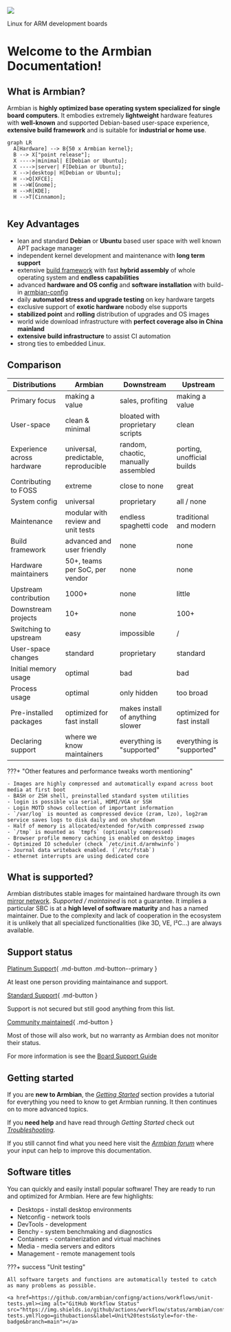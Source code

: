 [![](images/logo_middle.png)](https://www.armbian.com)

Linux for ARM development boards

# Welcome to the Armbian Documentation!

## What is Armbian?

Armbian is **highly optimized base operating system specialized for single board computers**. It embodies extremely **lightweight** hardware features with **well-known** and supported Debian-based user-space experience, **extensive build framework** and is suitable for **industrial or home use**.

``` mermaid
graph LR
  A[Hardware] --> B{50 x Armbian kernel};
  B --> X["point release"];
  X ---->|minimal| E[Debian or Ubuntu];
  X ---->|server| F[Debian or Ubuntu];
  X -->|desktop| H[Debian or Ubuntu];
  H -->Q[XFCE];
  H -->W[Gnome];
  H -->R[KDE];
  H -->T[Cinnamon];
  
```

## Key Advantages

- lean and standard **Debian** or **Ubuntu** based user space with well known APT package manager
- independent kernel development and maintenance with **long term support**
- extensive [build framework](https://github.com/armbian/build) with fast **hybrid assembly** of whole operating system and **endless capabilities**
- advanced **hardware and OS config** and **software installation** with build-in [armbian-config](/User-Guide_Armbian-Config/)
- daily **automated stress and upgrade testing** on key hardware targets
- exclusive support of **exotic hardware** nobody else supports
- **stabilized point** and **rolling** distribution of upgrades and OS images
- world wide download infrastructure with **perfect coverage also in China mainland**
- **extensive build infrastructure** to assist CI automation
- strong ties to embedded Linux.

## Comparison

| Distributions | Armbian  | Downstream | Upstream |
| -------- | -------- | -------- |-------- |
| Primary focus     | making a value     | sales, profiting | making a value |
| User-space     | clean & minimal | bloated with proprietary scripts | clean |
| Experience across hardware | universal, predictable, reproducible | random, chaotic, manually assembled | porting, unofficial builds |
| Contributing to FOSS | extreme | close to none | great |
| System config | universal | proprietary | all / none |
| Maintenance | modular with review and unit tests | endless spaghetti code | traditional and modern |
| Build framework | advanced and user friendly | none | none |
| Hardware maintainers | 50+, teams per SoC, per vendor | none | none |
| Upstream contribution | 1000+ | none | little |
| Downstream projects | 10+ | none | 100+ |
| Switching to upstream | easy | impossible | / |
| User-space changes | standard | proprietary | standard |
| Initial memory usage | optimal | bad | bad |
| Process usage | optimal | only hidden | too broad |
| Pre-installed packages | optimized for fast install | makes install of anything slower | optimized for fast install |
| Declaring support | where we know maintainers | everything is "supported" | everything is "supported" |

???+ "Other features and performance tweaks worth mentioning"

    - Images are highly compressed and automatically expand across boot media at first boot
    - BASH or ZSH shell, preinstalled standard system utilities
    - login is possible via serial, HDMI/VGA or SSH
    - Login MOTD shows collection of important information
    - `/var/log` is mounted as compressed device (zram, lzo), log2ram service saves logs to disk daily and on shutdown
    - Half of memory is allocated/extended for/with compressed zswap
    - `/tmp` is mounted as `tmpfs` (optionally compressed)
    - Browser profile memory caching is enabled on desktop images
    - Optimized IO scheduler (check `/etc/init.d/armhwinfo`)
    - Journal data writeback enabled. (`/etc/fstab`)
    - ethernet interrupts are using dedicated core

## What is supported?

Armbian distributes stable images for maintained hardware through its own [mirror network](https://github.com/armbian/mirror). *Supported / maintained* is not a guarantee. It implies a particular SBC is at a **high level of software maturity** and has a named maintainer. Due to the complexity and lack of cooperation in the ecosystem it is unlikely that all specialized functionalities (like 3D, VE, I²C...) are always available.

## Support status

[Platinum Support](https://www.armbian.com/download/?device_support=Platinum%20support){ .md-button .md-button--primary }

At least one person providing maintainance and support.

[Standard Support](https://www.armbian.com/download/?device_support=Standard%20support){ .md-button }

Support is not secured but still good anything from this list.

[Community maintained](https://www.armbian.com/download/?device_support=Community%20maintained){ .md-button }

Most of those will also work, but no warranty as Armbian does not monitor their status.

For more information is see the [Board Support Guide](User-Guide_Board-Support-Rules.md)

## Getting started

If you are **new to Armbian**, the [_Getting Started_](User-Guide_Getting-Started.md) section provides a tutorial for everything you need to know to get Armbian running. It then continues on to more advanced topics.

If you **need help** and have read through _Getting Started_ check out [_Troubleshooting_](User-Guide_Advanced-Features.md#how-to-troubleshoot).

If you still cannot find what you need here visit the [_Armbian forum_](https://forum.armbian.com/) where your input can help to improve this documentation.

## Software titles

You can quickly and easily install popular software! They are ready to run and optimized for Armbian. Here are few highlights:

- Desktops - install desktop environments
- Netconfig - network tools
- DevTools - development
- Benchy - system benchmaking and diagnostics
- Containers - containerization and virtual machines
- Media - media servers and editors
- Management - remote management tools

???+ success "Unit testing"


    All software targets and functions are automatically tested to catch as many problems as possible.

    <a href=https://github.com/armbian/configng/actions/workflows/unit-tests.yml><img alt="GitHub Workflow Status" src="https://img.shields.io/github/actions/workflow/status/armbian/configng/unit-tests.yml?logo=githubactions&label=Unit%20tests&style=for-the-badge&branch=main"></a>
